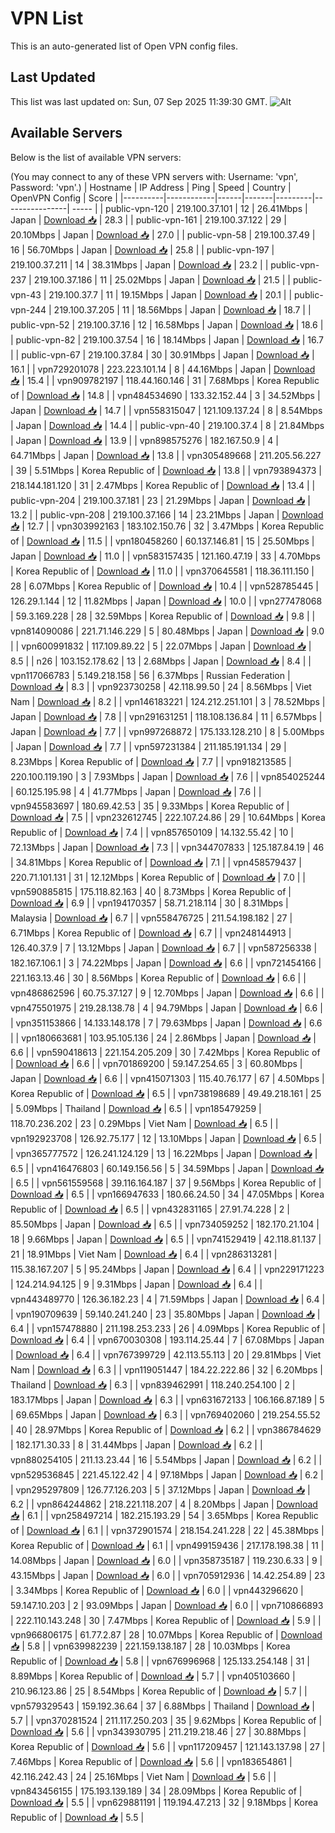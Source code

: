 # VPN List

This is an auto-generated list of Open VPN config files.

## Last Updated

This list was last updated on: Sun, 07 Sep 2025 11:39:30 GMT.
![Alt](https://repobeats.axiom.co/api/embed/186b98318ef1479477931607c1ad7d823f12451f.svg "Repobeats analytics image")

## Available Servers

Below is the list of available VPN servers:

(You may connect to any of these VPN servers with: Username: 'vpn', Password: 'vpn'.)
| Hostname | IP Address | Ping | Speed | Country | OpenVPN Config | Score |
|----------|------------|------|-------|---------|----------------| ----- |
| public-vpn-120 | 219.100.37.101 | 12 | 26.41Mbps | Japan | [Download 📥](./configs/server_0_JP.ovpn) | 28.3 |
| public-vpn-161 | 219.100.37.122 | 29 | 20.10Mbps | Japan | [Download 📥](./configs/server_1_JP.ovpn) | 27.0 |
| public-vpn-58 | 219.100.37.49 | 16 | 56.70Mbps | Japan | [Download 📥](./configs/server_2_JP.ovpn) | 25.8 |
| public-vpn-197 | 219.100.37.211 | 14 | 38.31Mbps | Japan | [Download 📥](./configs/server_3_JP.ovpn) | 23.2 |
| public-vpn-237 | 219.100.37.186 | 11 | 25.02Mbps | Japan | [Download 📥](./configs/server_4_JP.ovpn) | 21.5 |
| public-vpn-43 | 219.100.37.7 | 11 | 19.15Mbps | Japan | [Download 📥](./configs/server_5_JP.ovpn) | 20.1 |
| public-vpn-244 | 219.100.37.205 | 11 | 18.56Mbps | Japan | [Download 📥](./configs/server_6_JP.ovpn) | 18.7 |
| public-vpn-52 | 219.100.37.16 | 12 | 16.58Mbps | Japan | [Download 📥](./configs/server_7_JP.ovpn) | 18.6 |
| public-vpn-82 | 219.100.37.54 | 16 | 18.14Mbps | Japan | [Download 📥](./configs/server_8_JP.ovpn) | 16.7 |
| public-vpn-67 | 219.100.37.84 | 30 | 30.91Mbps | Japan | [Download 📥](./configs/server_9_JP.ovpn) | 16.1 |
| vpn729201078 | 223.223.101.14 | 8 | 44.16Mbps | Japan | [Download 📥](./configs/server_10_JP.ovpn) | 15.4 |
| vpn909782197 | 118.44.160.146 | 31 | 7.68Mbps | Korea Republic of | [Download 📥](./configs/server_11_KR.ovpn) | 14.8 |
| vpn484534690 | 133.32.152.44 | 3 | 34.52Mbps | Japan | [Download 📥](./configs/server_12_JP.ovpn) | 14.7 |
| vpn558315047 | 121.109.137.24 | 8 | 8.54Mbps | Japan | [Download 📥](./configs/server_13_JP.ovpn) | 14.4 |
| public-vpn-40 | 219.100.37.4 | 8 | 21.84Mbps | Japan | [Download 📥](./configs/server_14_JP.ovpn) | 13.9 |
| vpn898575276 | 182.167.50.9 | 4 | 64.71Mbps | Japan | [Download 📥](./configs/server_15_JP.ovpn) | 13.8 |
| vpn305489668 | 211.205.56.227 | 39 | 5.51Mbps | Korea Republic of | [Download 📥](./configs/server_16_KR.ovpn) | 13.8 |
| vpn793894373 | 218.144.181.120 | 31 | 2.47Mbps | Korea Republic of | [Download 📥](./configs/server_17_KR.ovpn) | 13.4 |
| public-vpn-204 | 219.100.37.181 | 23 | 21.29Mbps | Japan | [Download 📥](./configs/server_18_JP.ovpn) | 13.2 |
| public-vpn-208 | 219.100.37.166 | 14 | 23.21Mbps | Japan | [Download 📥](./configs/server_19_JP.ovpn) | 12.7 |
| vpn303992163 | 183.102.150.76 | 32 | 3.47Mbps | Korea Republic of | [Download 📥](./configs/server_20_KR.ovpn) | 11.5 |
| vpn180458260 | 60.137.146.81 | 15 | 25.50Mbps | Japan | [Download 📥](./configs/server_21_JP.ovpn) | 11.0 |
| vpn583157435 | 121.160.47.19 | 33 | 4.70Mbps | Korea Republic of | [Download 📥](./configs/server_22_KR.ovpn) | 11.0 |
| vpn370645581 | 118.36.111.150 | 28 | 6.07Mbps | Korea Republic of | [Download 📥](./configs/server_23_KR.ovpn) | 10.4 |
| vpn528785445 | 126.29.1.144 | 12 | 11.82Mbps | Japan | [Download 📥](./configs/server_24_JP.ovpn) | 10.0 |
| vpn277478068 | 59.3.169.228 | 28 | 32.59Mbps | Korea Republic of | [Download 📥](./configs/server_25_KR.ovpn) | 9.8 |
| vpn814090086 | 221.71.146.229 | 5 | 80.48Mbps | Japan | [Download 📥](./configs/server_26_JP.ovpn) | 9.0 |
| vpn600991832 | 117.109.89.22 | 5 | 22.07Mbps | Japan | [Download 📥](./configs/server_27_JP.ovpn) | 8.5 |
| n26 | 103.152.178.62 | 13 | 2.68Mbps | Japan | [Download 📥](./configs/server_28_JP.ovpn) | 8.4 |
| vpn117066783 | 5.149.218.158 | 56 | 6.37Mbps | Russian Federation | [Download 📥](./configs/server_29_RU.ovpn) | 8.3 |
| vpn923730258 | 42.118.99.50 | 24 | 8.56Mbps | Viet Nam | [Download 📥](./configs/server_30_VN.ovpn) | 8.2 |
| vpn146183221 | 124.212.251.101 | 3 | 78.52Mbps | Japan | [Download 📥](./configs/server_31_JP.ovpn) | 7.8 |
| vpn291631251 | 118.108.136.84 | 11 | 6.57Mbps | Japan | [Download 📥](./configs/server_32_JP.ovpn) | 7.7 |
| vpn997268872 | 175.133.128.210 | 8 | 5.00Mbps | Japan | [Download 📥](./configs/server_33_JP.ovpn) | 7.7 |
| vpn597231384 | 211.185.191.134 | 29 | 8.23Mbps | Korea Republic of | [Download 📥](./configs/server_34_KR.ovpn) | 7.7 |
| vpn918213585 | 220.100.119.190 | 3 | 7.93Mbps | Japan | [Download 📥](./configs/server_35_JP.ovpn) | 7.6 |
| vpn854025244 | 60.125.195.98 | 4 | 41.77Mbps | Japan | [Download 📥](./configs/server_36_JP.ovpn) | 7.6 |
| vpn945583697 | 180.69.42.53 | 35 | 9.33Mbps | Korea Republic of | [Download 📥](./configs/server_37_KR.ovpn) | 7.5 |
| vpn232612745 | 222.107.24.86 | 29 | 10.64Mbps | Korea Republic of | [Download 📥](./configs/server_38_KR.ovpn) | 7.4 |
| vpn857650109 | 14.132.55.42 | 10 | 72.13Mbps | Japan | [Download 📥](./configs/server_39_JP.ovpn) | 7.3 |
| vpn344707833 | 125.187.84.19 | 46 | 34.81Mbps | Korea Republic of | [Download 📥](./configs/server_40_KR.ovpn) | 7.1 |
| vpn458579437 | 220.71.101.131 | 31 | 12.12Mbps | Korea Republic of | [Download 📥](./configs/server_41_KR.ovpn) | 7.0 |
| vpn590885815 | 175.118.82.163 | 40 | 8.73Mbps | Korea Republic of | [Download 📥](./configs/server_42_KR.ovpn) | 6.9 |
| vpn194170357 | 58.71.218.114 | 30 | 8.31Mbps | Malaysia | [Download 📥](./configs/server_43_MY.ovpn) | 6.7 |
| vpn558476725 | 211.54.198.182 | 27 | 6.71Mbps | Korea Republic of | [Download 📥](./configs/server_44_KR.ovpn) | 6.7 |
| vpn248144913 | 126.40.37.9 | 7 | 13.12Mbps | Japan | [Download 📥](./configs/server_45_JP.ovpn) | 6.7 |
| vpn587256338 | 182.167.106.1 | 3 | 74.22Mbps | Japan | [Download 📥](./configs/server_46_JP.ovpn) | 6.6 |
| vpn721454166 | 221.163.13.46 | 30 | 8.56Mbps | Korea Republic of | [Download 📥](./configs/server_47_KR.ovpn) | 6.6 |
| vpn486862596 | 60.75.37.127 | 9 | 12.70Mbps | Japan | [Download 📥](./configs/server_48_JP.ovpn) | 6.6 |
| vpn475501975 | 219.28.138.78 | 4 | 94.79Mbps | Japan | [Download 📥](./configs/server_49_JP.ovpn) | 6.6 |
| vpn351153866 | 14.133.148.178 | 7 | 79.63Mbps | Japan | [Download 📥](./configs/server_50_JP.ovpn) | 6.6 |
| vpn180663681 | 103.95.105.136 | 24 | 2.86Mbps | Japan | [Download 📥](./configs/server_51_JP.ovpn) | 6.6 |
| vpn590418613 | 221.154.205.209 | 30 | 7.42Mbps | Korea Republic of | [Download 📥](./configs/server_52_KR.ovpn) | 6.6 |
| vpn701869200 | 59.147.254.65 | 3 | 60.80Mbps | Japan | [Download 📥](./configs/server_53_JP.ovpn) | 6.6 |
| vpn415071303 | 115.40.76.177 | 67 | 4.50Mbps | Korea Republic of | [Download 📥](./configs/server_54_KR.ovpn) | 6.5 |
| vpn738198689 | 49.49.218.161 | 25 | 5.09Mbps | Thailand | [Download 📥](./configs/server_55_TH.ovpn) | 6.5 |
| vpn185479259 | 118.70.236.202 | 23 | 0.29Mbps | Viet Nam | [Download 📥](./configs/server_56_VN.ovpn) | 6.5 |
| vpn192923708 | 126.92.75.177 | 12 | 13.10Mbps | Japan | [Download 📥](./configs/server_57_JP.ovpn) | 6.5 |
| vpn365777572 | 126.241.124.129 | 13 | 16.22Mbps | Japan | [Download 📥](./configs/server_58_JP.ovpn) | 6.5 |
| vpn416476803 | 60.149.156.56 | 5 | 34.59Mbps | Japan | [Download 📥](./configs/server_59_JP.ovpn) | 6.5 |
| vpn561559568 | 39.116.164.187 | 37 | 9.56Mbps | Korea Republic of | [Download 📥](./configs/server_60_KR.ovpn) | 6.5 |
| vpn166947633 | 180.66.24.50 | 34 | 47.05Mbps | Korea Republic of | [Download 📥](./configs/server_61_KR.ovpn) | 6.5 |
| vpn432831165 | 27.91.74.228 | 2 | 85.50Mbps | Japan | [Download 📥](./configs/server_62_JP.ovpn) | 6.5 |
| vpn734059252 | 182.170.21.104 | 18 | 9.66Mbps | Japan | [Download 📥](./configs/server_63_JP.ovpn) | 6.5 |
| vpn741529419 | 42.118.81.137 | 21 | 18.91Mbps | Viet Nam | [Download 📥](./configs/server_64_VN.ovpn) | 6.4 |
| vpn286313281 | 115.38.167.207 | 5 | 95.24Mbps | Japan | [Download 📥](./configs/server_65_JP.ovpn) | 6.4 |
| vpn229171223 | 124.214.94.125 | 9 | 9.31Mbps | Japan | [Download 📥](./configs/server_66_JP.ovpn) | 6.4 |
| vpn443489770 | 126.36.182.23 | 4 | 71.59Mbps | Japan | [Download 📥](./configs/server_67_JP.ovpn) | 6.4 |
| vpn190709639 | 59.140.241.240 | 23 | 35.80Mbps | Japan | [Download 📥](./configs/server_68_JP.ovpn) | 6.4 |
| vpn157478880 | 211.198.253.233 | 26 | 4.09Mbps | Korea Republic of | [Download 📥](./configs/server_69_KR.ovpn) | 6.4 |
| vpn670030308 | 193.114.25.44 | 7 | 67.08Mbps | Japan | [Download 📥](./configs/server_70_JP.ovpn) | 6.4 |
| vpn767399729 | 42.113.55.113 | 20 | 29.81Mbps | Viet Nam | [Download 📥](./configs/server_71_VN.ovpn) | 6.3 |
| vpn119051447 | 184.22.222.86 | 32 | 6.20Mbps | Thailand | [Download 📥](./configs/server_72_TH.ovpn) | 6.3 |
| vpn839462991 | 118.240.254.100 | 2 | 183.17Mbps | Japan | [Download 📥](./configs/server_73_JP.ovpn) | 6.3 |
| vpn631672133 | 106.166.87.189 | 5 | 69.65Mbps | Japan | [Download 📥](./configs/server_74_JP.ovpn) | 6.3 |
| vpn769402060 | 219.254.55.52 | 40 | 28.97Mbps | Korea Republic of | [Download 📥](./configs/server_75_KR.ovpn) | 6.2 |
| vpn386784629 | 182.171.30.33 | 8 | 31.44Mbps | Japan | [Download 📥](./configs/server_76_JP.ovpn) | 6.2 |
| vpn880254105 | 211.13.23.44 | 16 | 5.54Mbps | Japan | [Download 📥](./configs/server_77_JP.ovpn) | 6.2 |
| vpn529536845 | 221.45.122.42 | 4 | 97.18Mbps | Japan | [Download 📥](./configs/server_78_JP.ovpn) | 6.2 |
| vpn295297809 | 126.77.126.203 | 5 | 37.12Mbps | Japan | [Download 📥](./configs/server_79_JP.ovpn) | 6.2 |
| vpn864244862 | 218.221.118.207 | 4 | 8.20Mbps | Japan | [Download 📥](./configs/server_80_JP.ovpn) | 6.1 |
| vpn258497214 | 182.215.193.29 | 54 | 3.65Mbps | Korea Republic of | [Download 📥](./configs/server_81_KR.ovpn) | 6.1 |
| vpn372901574 | 218.154.241.228 | 22 | 45.38Mbps | Korea Republic of | [Download 📥](./configs/server_82_KR.ovpn) | 6.1 |
| vpn499159436 | 217.178.198.38 | 11 | 14.08Mbps | Japan | [Download 📥](./configs/server_83_JP.ovpn) | 6.0 |
| vpn358735187 | 119.230.6.33 | 9 | 43.15Mbps | Japan | [Download 📥](./configs/server_84_JP.ovpn) | 6.0 |
| vpn705912936 | 14.42.254.89 | 23 | 3.34Mbps | Korea Republic of | [Download 📥](./configs/server_85_KR.ovpn) | 6.0 |
| vpn443296620 | 59.147.10.203 | 2 | 93.09Mbps | Japan | [Download 📥](./configs/server_86_JP.ovpn) | 6.0 |
| vpn710866893 | 222.110.143.248 | 30 | 7.47Mbps | Korea Republic of | [Download 📥](./configs/server_87_KR.ovpn) | 5.9 |
| vpn966806175 | 61.77.2.87 | 28 | 10.07Mbps | Korea Republic of | [Download 📥](./configs/server_88_KR.ovpn) | 5.8 |
| vpn639982239 | 221.159.138.187 | 28 | 10.03Mbps | Korea Republic of | [Download 📥](./configs/server_89_KR.ovpn) | 5.8 |
| vpn676996968 | 125.133.254.148 | 31 | 8.89Mbps | Korea Republic of | [Download 📥](./configs/server_90_KR.ovpn) | 5.7 |
| vpn405103660 | 210.96.123.86 | 25 | 8.54Mbps | Korea Republic of | [Download 📥](./configs/server_91_KR.ovpn) | 5.7 |
| vpn579329543 | 159.192.36.64 | 37 | 6.88Mbps | Thailand | [Download 📥](./configs/server_92_TH.ovpn) | 5.7 |
| vpn370281524 | 211.117.250.203 | 35 | 9.62Mbps | Korea Republic of | [Download 📥](./configs/server_93_KR.ovpn) | 5.6 |
| vpn343930795 | 211.219.218.46 | 27 | 30.88Mbps | Korea Republic of | [Download 📥](./configs/server_94_KR.ovpn) | 5.6 |
| vpn117209457 | 121.143.137.98 | 27 | 7.46Mbps | Korea Republic of | [Download 📥](./configs/server_95_KR.ovpn) | 5.6 |
| vpn183654861 | 42.116.242.43 | 24 | 25.16Mbps | Viet Nam | [Download 📥](./configs/server_96_VN.ovpn) | 5.6 |
| vpn843456155 | 175.193.139.189 | 34 | 28.09Mbps | Korea Republic of | [Download 📥](./configs/server_97_KR.ovpn) | 5.5 |
| vpn629881191 | 119.194.47.213 | 32 | 9.18Mbps | Korea Republic of | [Download 📥](./configs/server_98_KR.ovpn) | 5.5 |
